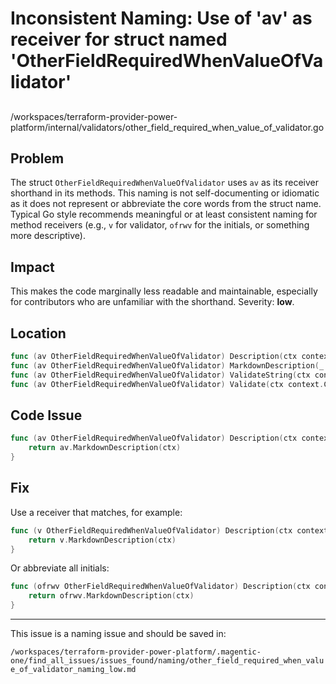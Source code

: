 # Inconsistent Naming: Use of 'av' as receiver for struct named 'OtherFieldRequiredWhenValueOfValidator'

##

/workspaces/terraform-provider-power-platform/internal/validators/other_field_required_when_value_of_validator.go

## Problem

The struct `OtherFieldRequiredWhenValueOfValidator` uses `av` as its receiver shorthand in its methods. This naming is not self-documenting or idiomatic as it does not represent or abbreviate the core words from the struct name. Typical Go style recommends meaningful or at least consistent naming for method receivers (e.g., `v` for validator, `ofrwv` for the initials, or something more descriptive).

## Impact

This makes the code marginally less readable and maintainable, especially for contributors who are unfamiliar with the shorthand. Severity: **low**.

## Location

```go
func (av OtherFieldRequiredWhenValueOfValidator) Description(ctx context.Context) string
func (av OtherFieldRequiredWhenValueOfValidator) MarkdownDescription(_ context.Context) string
func (av OtherFieldRequiredWhenValueOfValidator) ValidateString(ctx context.Context, req validator.StringRequest, resp *validator.StringResponse)
func (av OtherFieldRequiredWhenValueOfValidator) Validate(ctx context.Context, req OtherFieldRequiredWhenValueOfValidatorRequest, res *OtherFieldRequiredWhenValueOfValidatorResponse)
```

## Code Issue

```go
func (av OtherFieldRequiredWhenValueOfValidator) Description(ctx context.Context) string {
	return av.MarkdownDescription(ctx)
}
```

## Fix

Use a receiver that matches, for example:

```go
func (v OtherFieldRequiredWhenValueOfValidator) Description(ctx context.Context) string {
	return v.MarkdownDescription(ctx)
}
```

Or abbreviate all initials:

```go
func (ofrwv OtherFieldRequiredWhenValueOfValidator) Description(ctx context.Context) string {
	return ofrwv.MarkdownDescription(ctx)
}
```

---

This issue is a naming issue and should be saved in:

`/workspaces/terraform-provider-power-platform/.magentic-one/find_all_issues/issues_found/naming/other_field_required_when_value_of_validator_naming_low.md`
